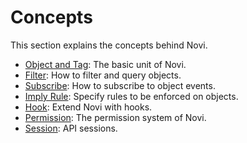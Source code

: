 # Concepts

This section explains the concepts behind Novi.

- [Object and Tag](./object-and-tag): The basic unit of Novi.
- [Filter](./filter): How to filter and query objects.
- [Subscribe](./subscribe): How to subscribe to object events.
- [Imply Rule](./imply): Specify rules to be enforced on objects.
- [Hook](./hook): Extend Novi with hooks.
- [Permission](./permission): The permission system of Novi.
- [Session](./session): API sessions.
